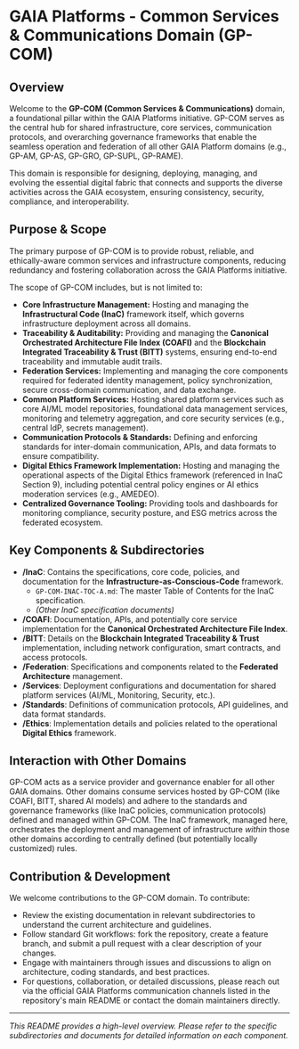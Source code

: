 # GAIA Platforms - Common Services & Communications Domain (GP-COM)

## Overview

Welcome to the **GP-COM (Common Services & Communications)** domain, a foundational pillar within the GAIA Platforms initiative. GP-COM serves as the central hub for shared infrastructure, core services, communication protocols, and overarching governance frameworks that enable the seamless operation and federation of all other GAIA Platform domains (e.g., GP-AM, GP-AS, GP-GRO, GP-SUPL, GP-RAME).

This domain is responsible for designing, deploying, managing, and evolving the essential digital fabric that connects and supports the diverse activities across the GAIA ecosystem, ensuring consistency, security, compliance, and interoperability.

## Purpose & Scope

The primary purpose of GP-COM is to provide robust, reliable, and ethically-aware common services and infrastructure components, reducing redundancy and fostering collaboration across the GAIA Platforms initiative.

The scope of GP-COM includes, but is not limited to:

* **Core Infrastructure Management:** Hosting and managing the **Infrastructural Code (InaC)** framework itself, which governs infrastructure deployment across all domains.
* **Traceability & Auditability:** Providing and managing the **Canonical Orchestrated Architecture File Index (COAFI)** and the **Blockchain Integrated Traceability & Trust (BITT)** systems, ensuring end-to-end traceability and immutable audit trails.
* **Federation Services:** Implementing and managing the core components required for federated identity management, policy synchronization, secure cross-domain communication, and data exchange.
* **Common Platform Services:** Hosting shared platform services such as core AI/ML model repositories, foundational data management services, monitoring and telemetry aggregation, and core security services (e.g., central IdP, secrets management).
* **Communication Protocols & Standards:** Defining and enforcing standards for inter-domain communication, APIs, and data formats to ensure compatibility.
* **Digital Ethics Framework Implementation:** Hosting and managing the operational aspects of the Digital Ethics framework (referenced in InaC Section 9), including potential central policy engines or AI ethics moderation services (e.g., AMEDEO).
* **Centralized Governance Tooling:** Providing tools and dashboards for monitoring compliance, security posture, and ESG metrics across the federated ecosystem.

## Key Components & Subdirectories

* **/InaC**: Contains the specifications, core code, policies, and documentation for the **Infrastructure-as-Conscious-Code** framework.
    * `GP-COM-INAC-TOC-A.md`: The master Table of Contents for the InaC specification.
    * *(Other InaC specification documents)*
* **/COAFI**: Documentation, APIs, and potentially core service implementation for the **Canonical Orchestrated Architecture File Index**.
* **/BITT**: Details on the **Blockchain Integrated Traceability & Trust** implementation, including network configuration, smart contracts, and access protocols.
* **/Federation**: Specifications and components related to the **Federated Architecture** management.
* **/Services**: Deployment configurations and documentation for shared platform services (AI/ML, Monitoring, Security, etc.).
* **/Standards**: Definitions of communication protocols, API guidelines, and data format standards.
* **/Ethics**: Implementation details and policies related to the operational **Digital Ethics** framework.

## Interaction with Other Domains

GP-COM acts as a service provider and governance enabler for all other GAIA domains. Other domains consume services hosted by GP-COM (like COAFI, BITT, shared AI models) and adhere to the standards and governance frameworks (like InaC policies, communication protocols) defined and managed within GP-COM. The InaC framework, managed here, orchestrates the deployment and management of infrastructure *within* those other domains according to centrally defined (but potentially locally customized) rules.

## Contribution & Development

We welcome contributions to the GP-COM domain. To contribute:

* Review the existing documentation in relevant subdirectories to understand the current architecture and guidelines.
* Follow standard Git workflows: fork the repository, create a feature branch, and submit a pull request with a clear description of your changes.
* Engage with maintainers through issues and discussions to align on architecture, coding standards, and best practices.
* For questions, collaboration, or detailed discussions, please reach out via the official GAIA Platforms communication channels listed in the repository's main README or contact the domain maintainers directly.

---

*This README provides a high-level overview. Please refer to the specific subdirectories and documents for detailed information on each component.*
